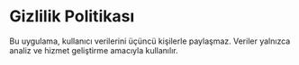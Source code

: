<!DOCTYPE html>
<html lang="tr">
<head>
  <meta charset="UTF-8" />
  <title>Gizlilik Politikası</title>
</head>
<body>
  <h1>Gizlilik Politikası</h1>
  <p>Bu uygulama, kullanıcı verilerini üçüncü kişilerle paylaşmaz. Veriler yalnızca analiz ve hizmet geliştirme amacıyla kullanılır.</p>
</body>
</html>
